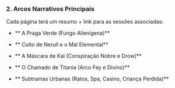 ###  **2. Arcos Narrativos Principais**

Cada página terá um resumo + link para as sessões associadas:

- ** A Praga Verde (Fungo Alienígena)**
    
- ** Culto de Nerull e o Mal Elemental**
    
- ** A Máscara de Kai (Conspiração Nobre e Drow)**
    
- ** O Chamado de Titania (Arco Fey e Divino)**
    
- ** Subtramas Urbanas (Ratos, Spa, Casino, Criança Perdida)**
























